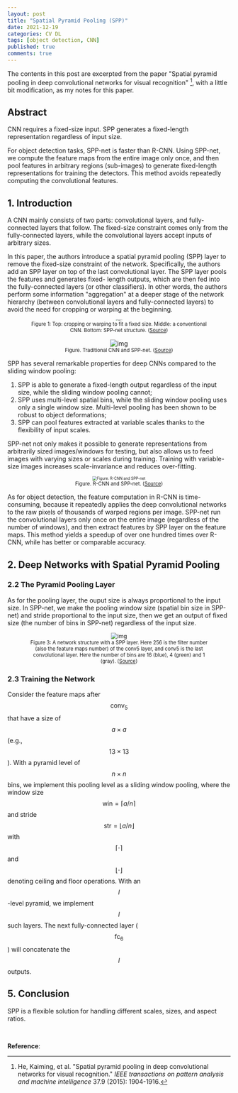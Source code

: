 ```yaml
---
layout: post
title: "Spatial Pyramid Pooling (SPP)"
date: 2021-12-19
categories: CV DL
tags: [object detection, CNN]
published: true
comments: true
---
```


The contents in this post are excerpted from the paper "Spatial pyramid pooling in deep convolutional networks for visual recognition" [^1], with a little bit modification, as my notes for this paper.

## Abstract

CNN requires a fixed-size input. SPP generates a fixed-length representation regardless of input size.

For object detection tasks, SPP-net is faster than R-CNN. Using SPP-net, we compute the feature maps from the entire image only once, and then pool features in arbitrary regions (sub-images) to generate fixed-length representations for training the detectors. This method avoids repeatedly computing the convolutional features.

## 1. Introduction

A CNN mainly consists of two parts: convolutional layers, and fully-connected layers that follow. The fixed-size constraint comes only from the fully-connected layers,  while the convolutional layers accept inputs of arbitrary sizes.

In this paper, the authors introduce a spatial pyramid pooling (SPP) layer to remove the fixed-size constraint of the network. Specifically, the authors add an SPP layer on top of the last convolutional layer. The SPP layer pools the features and generates fixed- length outputs, which are then fed into the fully-connected layers (or other classifiers). In other words, the authors perform some information "aggregation" at a deeper stage of the network hierarchy (between convolutional layers and fully-connected layers) to avoid the need for cropping or warping at the beginning.

<div align='center'>
<figure>
<img src="https://production-media.paperswithcode.com/methods/new_teaser_dU3j8iq.jpg" alt="Figure 1" style="zoom: 20%;" />
<figcaption style="font-size:80%;"> Figure 1: Top: cropping or warping to fit a fixed size. Middle: a conventional CNN. Bottom: SPP-net structure. (<a href="https://paperswithcode.com/method/spp-net">Source</a>) </figcaption>
</figure>
</div>

<div align='center'>
<figure>
<img src="https://www.pianshen.com/images/587/fc4c3af7c6bc0b52baaef92b745127e3.png" alt="img" style="zoom:100%;" />
<figcaption style="font-size:80%;"> Figure. Traditional CNN and SPP-net. (<a href="https://www.pianshen.com/article/75161659567/">Source</a>) </figcaption>
</figure>
</div>

SPP has several remarkable properties for deep CNNs compared to the sliding window pooling:

1. SPP is able to generate a fixed-length output regardless of the input size, while the sliding window pooling cannot;
2. SPP uses multi-level spatial bins, while the sliding window pooling uses only a single window size. Multi-level pooling has been shown to be robust to object deformations;
3. SPP can pool features extracted at variable scales thanks to the flexibility of input scales.

SPP-net not only makes it possible to generate representations from arbitrarily sized images/windows for testing, but also allows us to feed images with varying sizes or scales during training. Training with variable-size images increases scale-invariance and reduces over-fitting.

<div align='center'>
<figure>
<img src="https://miro.medium.com/max/1400/1*n4LE9idyGJX_efOsS-FNvw.png" alt="Figure. R-CNN and SPP-net" style="zoom:60%;" />
<figcaption style="font-size:80%;"> Figure. R-CNN and SPP-net. (<a href="https://medium.com/coinmonks/review-sppnet-1st-runner-up-object-detection-2nd-runner-up-image-classification-in-ilsvrc-906da3753679">Source</a>) </figcaption>
</figure>
</div>

As for object detection, the feature computation in R-CNN is time-consuming, because it repeatedly applies the deep convolutional networks to the raw pixels of thousands of warped regions per image. SPP-net run the convolutional layers only once on the entire image (regardless of the number of windows), and then extract features by SPP layer on the feature maps. This method yields a speedup of over one hundred times over R-CNN, while has better or comparable accuracy.

## 2. Deep Networks with Spatial Pyramid Pooling

### 2.2 The Pyramid Pooling Layer

As for the pooling layer, the ouput size is always proportional to the input size. In SPP-net, we make the pooling window size (spatial bin size in SPP-net) and stride proportional to the input size, then we get an output of fixed size (the number of bins in SPP-net) regardless of the input size.

<div align='center'>
<figure>
<img src="https://miro.medium.com/max/1176/1*Af0rCJ67rVYdfIfhwnwi3A.png" alt="img" style="zoom:90%;" />
<figcaption style="font-size:80%;"> Figure 3: A network structure with a SPP layer. Here 256 is the filter number (also the feature maps number) of the conv5 layer, and conv5 is the last convolutional layer. Here the number of bins are 16 (blue), 4 (green) and 1 (gray). (<a href="https://medium.com/coinmonks/review-sppnet-1st-runner-up-object-detection-2nd-runner-up-image-classification-in-ilsvrc-906da3753679">Source</a>) </figcaption>
</figure>
</div>

### 2.3 Training the Network

Consider the feature maps after $$ \mathrm{conv}_{5} $$ that have a size of $$ a \times a $$ (e.g., $$ 13 \times 13 $$). With a pyramid level of $$ n \times n $$ bins, we implement this pooling level as a sliding window pooling, where the window size $$ \mathrm{win} = \lceil a / n \rceil $$ and stride $$ \mathrm{str} = \lfloor a / n\rfloor $$ with $$ \lceil\cdot\rceil $$ and $$ \lfloor\cdot\rfloor $$ denoting ceiling and floor operations. With an $$ l $$-level pyramid, we implement $$ l $$ such layers. The next fully-connected layer ($$ \mathrm{fc}_{6} $$) will concatenate the $$ l $$ outputs.

## 5. Conclusion

SPP is a flexible solution for handling different scales, sizes, and aspect ratios.

<br>

**Reference**: 

[^1]: He, Kaiming, et al. "Spatial pyramid pooling in deep convolutional networks for visual recognition." *IEEE transactions on pattern analysis and machine intelligence* 37.9 (2015): 1904-1916.